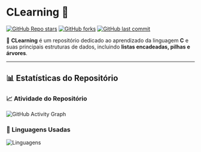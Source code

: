 # CLearning 🎯

[![GitHub Repo stars](https://img.shields.io/github/stars/BighiCode/CLearning?style=social)](https://github.com/BighiCode/CLearning)
[![GitHub forks](https://img.shields.io/github/forks/BighiCode/CLearning?style=social)](https://github.com/BighiCode/CLearning)
[![GitHub last commit](https://img.shields.io/github/last-commit/BighiCode/CLearning)](https://github.com/BighiCode/CLearning)

📌 **CLearning** é um repositório dedicado ao aprendizado da linguagem **C** e suas principais estruturas de dados, incluindo **listas encadeadas, pilhas e árvores**.

---

## 📊 Estatísticas do Repositório

### 📈 Atividade do Repositório
![GitHub Activity Graph](https://github-readme-activity-graph.vercel.app/graph?username=BighiCode&repo=CLearning&theme=react-dark)

### 📌 Linguagens Usadas
![Linguagens](https://github-readme-stats.vercel.app/api/top-langs/?username=BighiCode&repo=CLearning&layout=compact&theme=dark)

